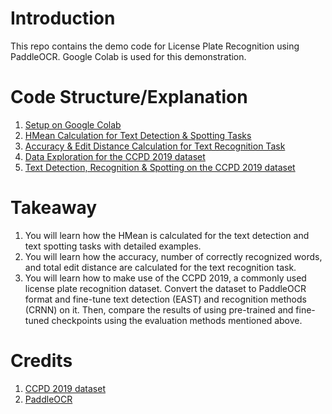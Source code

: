 # Introduction 
This repo contains the demo code for License Plate Recognition using PaddleOCR.
Google Colab is used for this demonstration.

# Code Structure/Explanation
1.	[Setup on Google Colab](/Setup.ipynb)
2.	[HMean Calculation for Text Detection & Spotting Tasks](/Detection_Evaluation/HMean.ipynb)
3.	[Accuracy & Edit Distance Calculation for Text Recognition Task](/Detection_Evaluation/HMean.ipynb)
4.	[Data Exploration for the CCPD 2019 dataset](/License_Plate_Recognition/CCPD_2019.ipynb)
5.	[Text Detection, Recognition & Spotting on the CCPD 2019 dataset](/License_Plate_Recognition/EAST_CRNN_LPR.ipynb)

# Takeaway
1.	You will learn how the HMean is calculated for the text detection and text spotting tasks with detailed examples.
2.	You will learn how the accuracy, number of correctly recognized words, and total edit distance are calculated for the text recognition task.
3.	You will learn how to make use of the CCPD 2019, a commonly used license plate recognition dataset. Convert the dataset to PaddleOCR format and fine-tune text detection (EAST) and recognition methods (CRNN) on it. Then, compare the results of using pre-trained and fine-tuned checkpoints using the evaluation methods mentioned above.

# Credits
1.	[CCPD 2019 dataset](https://github.com/detectRecog/CCPD)
2.	[PaddleOCR](https://github.com/PaddlePaddle/PaddleOCR)
